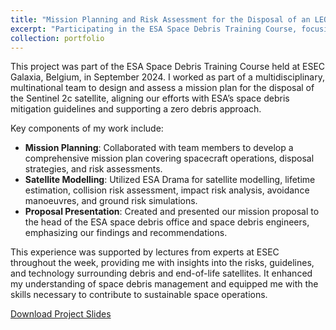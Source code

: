 ```yaml
---
title: "Mission Planning and Risk Assessment for the Disposal of an LEO Satellite"
excerpt: "Participating in the ESA Space Debris Training Course, focusing on sustainable disposal strategies for the Sentinel 2c satellite.<br/><img src='/images/SpaceDebrisProject.jpg' width='300'>"
collection: portfolio
---
```


This project was part of the ESA Space Debris Training Course held at ESEC Galaxia, Belgium, in September 2024. I worked as part of a multidisciplinary, multinational team to design and assess a mission plan for the disposal of the Sentinel 2c satellite, aligning our efforts with ESA’s space debris mitigation guidelines and supporting a zero debris approach.

Key components of my work include:

- **Mission Planning**: Collaborated with team members to develop a comprehensive mission plan covering spacecraft operations, disposal strategies, and risk assessments.
- **Satellite Modelling**: Utilized ESA Drama for satellite modelling, lifetime estimation, collision risk assessment, impact risk analysis, avoidance manoeuvres, and ground risk simulations.
- **Proposal Presentation**: Created and presented our mission proposal to the head of the ESA space debris office and space debris engineers, emphasizing our findings and recommendations.

This experience was supported by lectures from experts at ESEC throughout the week, providing me with insights into the risks, guidelines, and technology surrounding debris and end-of-life satellites. It enhanced my understanding of space debris management and equipped me with the skills necessary to contribute to sustainable space operations.

[Download Project Slides](https://Joosty.github.io/files/ESA_Project_Slides.pdf)
